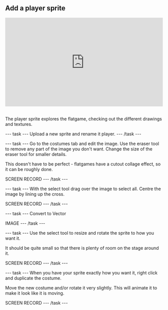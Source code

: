 ## Add a player sprite

<html>
<div style="position: relative; overflow: hidden; padding-top: 56.25%;">
<iframe style="position: absolute; top: 0; left: 0; right: 0; width: 100%; height: 100%; border: none;" src="https://www.youtube.com/embed/mE8hQ9ECFe4rel=0&cc_load_policy=1" allowfullscreen allow="accelerometer; autoplay; clipboard-write; encrypted-media; gyroscope; picture-in-picture; web-share">
</iframe>
</div><br>
</html>

The player sprite explores the flatgame, checking out the different drawings and textures.

--- task ---
Upload a new sprite and rename it player.
--- /task ---

--- task ---
Go to the costumes tab and edit the image. Use the eraser tool to remove any part of the image you don't want. Change the size of the eraser tool for smaller details.

This doesn't have to be perfect - flatgames have a cutout collage effect, so it can be roughly done.

SCREEN RECORD
--- /task ---

--- task ---
With the select tool drag over the image to select all. Centre the image by lining up the cross.

SCREEN RECORD
--- /task ---

--- task ---
Convert to Vector

IMAGE
--- /task ---

--- task ---
Use the select tool to resize and rotate the sprite to how you want it. 

It should be quite small so that there is plenty of room on the stage around it.

SCREEN RECORD
--- /task ---

--- task ---
When you have your sprite exactly how you want it, right click and duplicate the costume.

Move the new costume and/or rotate it very slightly. This will animate it to make it look like it is moving.

SCREEN RECORD
--- /task ---

